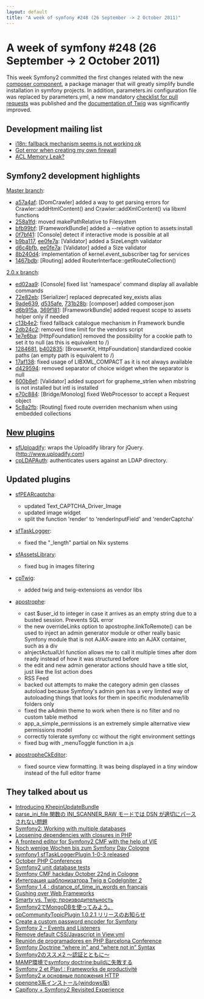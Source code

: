 ```yaml
---
layout: default
title: "A week of symfony #248 (26 September -> 2 October 2011)"
---
```


A week of symfony #248 (26 September -> 2 October 2011)
=======================================================

This week Symfony2 committed the first changes related with the new [composer component](https://github.com/symfony/symfony/commit/9ade639bb41423be611a023ab6966b855424f7be), a package manager that will greatly simplify bundle installation in symfony projects. In addition, parameters.ini configuration file was replaced by parameters.yml, a new mandatory [checklist for pull requests](http://symfony.com/doc/current/contributing/code/patches.html#check-list) was published and the [documentation of Twig](http://twig.sensiolabs.org/documentation) was significantly  improved.

Development mailing list
------------------------

  * [i18n: fallback mechanism seems is not working ok](https://groups.google.com/forum/#!topic/symfony-devs/69bIps2-CAg)
  * [Got error when creating my own firewall](https://groups.google.com/forum/#!topic/symfony-devs/Wo1ah4zYLes)
  * [ACL Memory Leak?](https://groups.google.com/forum/#!topic/symfony-devs/053aDa9c9lc)


Symfony2 development highlights
-------------------------------

[Master branch](http://github.com/symfony/symfony/commits/master):

  * [a57a4af](http://github.com/symfony/symfony/commit/a57a4aff55ef29562d4a657221ae4d01e3c53b7f "a57a4aff55ef29562d4a657221ae4d01e3c53b7f commit on github"): \[DomCrawler\] added a way to get parsing errors for Crawler::addHtmlContent() and Crawler::addXmlContent() via libxml functions
  * [258a1fd](http://github.com/symfony/symfony/commit/258a1fd7100c0e3418841d062d799debece554bc "258a1fd7100c0e3418841d062d799debece554bc commit on github"): moved makePathRelative to Filesystem
  * [bfb99bf](http://github.com/symfony/symfony/commit/bfb99bf219720f0867a9c7386fad79f8cdd998b5 "bfb99bf219720f0867a9c7386fad79f8cdd998b5 commit on github"): \[FrameworkBundle\] added a --relative option to assets:install
  * [0f7bf41](http://github.com/symfony/symfony/commit/0f7bf4155c2b2c1bf5d0aa202b7de1643b85c8e6 "0f7bf4155c2b2c1bf5d0aa202b7de1643b85c8e6 commit on github"): \[Console\] detect if interactive mode is possible at all
  * [b9ba117](http://github.com/symfony/symfony/commit/b9ba117208d170479ea9c2f7ffbe692c88a8b281 "b9ba117208d170479ea9c2f7ffbe692c88a8b281 commit on github"), [ee0fe7a](http://github.com/symfony/symfony/commit/ee0fe7a2b543bde26af63b3f162a1a5c8f2b81c5 "ee0fe7a2b543bde26af63b3f162a1a5c8f2b81c5 commit on github"): \[Validator\] added a SizeLength validator
  * [d6c4bfb](http://github.com/symfony/symfony/commit/d6c4bfb001f5f3c3847c3f7766467d16f7e8e322 "d6c4bfb001f5f3c3847c3f7766467d16f7e8e322 commit on github"), [ee0fe7a](http://github.com/symfony/symfony/commit/ee0fe7a2b543bde26af63b3f162a1a5c8f2b81c5 "ee0fe7a2b543bde26af63b3f162a1a5c8f2b81c5 commit on github"): \[Validator\] added a Size validator
  * [8b240d4](http://github.com/symfony/symfony/commit/8b240d4c22852ff76faced47ab7ab87e73c32092 "8b240d4c22852ff76faced47ab7ab87e73c32092 commit on github"): implementation of kernel.event_subscriber tag for services
  * [1467bdb](http://github.com/symfony/symfony/commit/1467bdb86837e132891dd1b5605248a736cca5fe "1467bdb86837e132891dd1b5605248a736cca5fe commit on github"): \[Routing\] added RouterInterface::getRouteCollection()

[2.0.x branch](http://github.com/symfony/symfony/commits/2.0):

  * [ed02aa9](http://github.com/symfony/symfony/commit/ed02aa9974a85c87eb2885a01af1df89312e0ade "ed02aa9974a85c87eb2885a01af1df89312e0ade commit on github"): \[Console\] fixed list 'namespace' command display all available commands
  * [72e82eb](http://github.com/symfony/symfony/commit/72e82eb595113652e6c963b46932635d634930e3 "72e82eb595113652e6c963b46932635d634930e3 commit on github"): \[Serializer\] replaced deprecated key_exists alias
  * [9ade639](http://github.com/symfony/symfony/commit/9ade639bb41423be611a023ab6966b855424f7be "9ade639bb41423be611a023ab6966b855424f7be commit on github"), [d535afe](http://github.com/symfony/symfony/commit/d535afeb9837d417d0453f6fa695bbab1ebfacba "d535afeb9837d417d0453f6fa695bbab1ebfacba commit on github"), [731b28b](http://github.com/symfony/symfony/commit/731b28bb921322e3a13f7fa98ef7e3071ee198e0 "731b28bb921322e3a13f7fa98ef7e3071ee198e0 commit on github"): \[composer\] added composer.json
  * [d6b915a](http://github.com/symfony/symfony/commit/d6b915a1746624e6fddc6e052bd8241456349a2b "d6b915a1746624e6fddc6e052bd8241456349a2b commit on github"), [369f181](http://github.com/symfony/symfony/commit/369f1810051895bf86502ffea34a3d2354ee0e16 "369f1810051895bf86502ffea34a3d2354ee0e16 commit on github"): \[FrameworkBundle\] added request scope to assets helper only if needed
  * [c13b4e2](http://github.com/symfony/symfony/commit/c13b4e2b55d88f5d93d2120b90a5155855d03daf "c13b4e2b55d88f5d93d2120b90a5155855d03daf commit on github"): fixed fallback catalogue mechanism in Framework bundle
  * [2db24c2](http://github.com/symfony/symfony/commit/2db24c264f186b50c7f3eddc923dd9f8fd4f452d "2db24c264f186b50c7f3eddc923dd9f8fd4f452d commit on github"): removed time limit for the vendors script
  * [1e7e6ba](http://github.com/symfony/symfony/commit/1e7e6ba305c4b7b66e49545d582325ed1ea5f9d7 "1e7e6ba305c4b7b66e49545d582325ed1ea5f9d7 commit on github"): \[HttpFoundation\] removed the possibility for a cookie path to set it to null (as this is equivalent to /)
  * [1284681](http://github.com/symfony/symfony/commit/128468193f5d23c8ac878f973c49ed191dd82a2a "128468193f5d23c8ac878f973c49ed191dd82a2a commit on github"), [b402835](http://github.com/symfony/symfony/commit/b4028350d26e5e47e620c3574e51daa471ec8c1c "b4028350d26e5e47e620c3574e51daa471ec8c1c commit on github"): \[BrowserKit, HttpFoundation\] standardized cookie paths (an empty path is equivalent to /)
  * [17af138](http://github.com/symfony/symfony/commit/17af13813ace8ed67221b8b185db72adc49e1040 "17af13813ace8ed67221b8b185db72adc49e1040 commit on github"): fixed usage of LIBXML_COMPACT as it is not always available
  * [d429594](http://github.com/symfony/symfony/commit/d429594afbdd2b74cf292c775582fe51cc22a317 "d429594afbdd2b74cf292c775582fe51cc22a317 commit on github"): removed separator of choice widget when the separator is null
  * [600b8ef](http://github.com/symfony/symfony/commit/600b8ef5af3ec680134527facff1a86f16f5ccf7 "600b8ef5af3ec680134527facff1a86f16f5ccf7 commit on github"): \[Validator\] added support for grapheme_strlen when mbstring is not installed but intl is installed
  * [e70c884](http://github.com/symfony/symfony/commit/e70c884f4905878d82b8b5c80d58d96f229290ab "e70c884f4905878d82b8b5c80d58d96f229290ab commit on github"): \[Bridge/Monolog\] fixed WebProcessor to accept a Request object
  * [5c8a2fb](http://github.com/symfony/symfony/commit/5c8a2fb48dfe09537db6ebdd77a52a3c90f409fe "5c8a2fb48dfe09537db6ebdd77a52a3c90f409fe commit on github"): \[Routing\] fixed route overriden mechanism when using embedded collections


[New plugins](http://www.symfony-project.org/plugins/newest/)
-----------

  * [sfUploadify](http://www.symfony-project.org/plugins/sfUploadifyPlugin): wraps the Uploadify library for jQuery.(http://www.uploadify.com)
  * [cpLDAPAuth](http://www.symfony-project.org/plugins/cpLDAPAuthPlugin): authenticates users against an LDAP directory.

Updated plugins
---------------

  * [sfPEARcaptcha](http://www.symfony-project.org/plugins/sfPEARcaptchaPlugin):
    * updated Text_CAPTCHA_Driver_Image
    * updated image widget
    * split the function 'render' to 'renderInputField' and 'renderCaptcha'

  * [sfTaskLogger](http://www.symfony-project.org/plugins/sfTaskLoggerPlugin):
    * fixed the "_length" partial on Nix systems

  * [sfAssetsLibrary](http://www.symfony-project.org/plugins/sfAssetsLibraryPlugin):
    * fixed bug in images filtering

  * [cpTwig](http://www.symfony-project.org/plugins/cpTwigPlugin):
    * added twig and twig-extensions as vendor libs

  * [apostrophe](http://www.symfony-project.org/plugins/apostrophePlugin):
    * cast $user_id to integer in case it arrives as an empty string due to a busted session. Prevents SQL error
    * the new overrideLinks option to apostrophe.linkToRemote() can be used to inject an admin generator module or other really basic Symfony module that is not AJAX-aware into an AJAX container, such as a div
    * aInjectActualUrl function allows me to call it multiple times after dom ready instead of how it was structured before
    * the edit and new admin generator actions should have a title slot, just like the list action does
    * RSS Feed
    * backed out attempts to make the category admin gen classes autoload because Symfony's admin gen has a very limited way of autoloading things that looks for them in specific modulename/lib folders only
    * fixed the aAdmin theme to work when there is no filter and no custom table method
    * app_a_simple_permissions is an extremely simple alternative view permissions model
    * correctly tolerate symfony cc without the right environment settings
    * fixed bug with _menuToggle function in a.js

  * [apostropheCkEditor](http://www.symfony-project.org/plugins/apostropheCkEditorPlugin):
    * fixed source view formatting. It was being displayed in a tiny window instead of the full editor frame




They talked about us
--------------------

  * [Introducing KhepinUpdateBundle](http://sf.khepin.com/2011/09/introducing-khepinupdatebundle/)
  * [parse_ini_file 関数の INI_SCANNER_RAW モードでは DSN が適切にパースされない問題](http://blog.sarabande.jp/post/10652583954)
  * [Symfony2: Working with multiple databases](http://www.theodo.fr/blog/2011/09/symfony2-working-with-multiple-databases/)
  * [Loosening dependencies with closures in PHP](http://blog.sznapka.pl/loosening-dependencies-with-closures-in-php/)
  * [A frontend editor for Symfony2 CMF with the help of VIE](http://blog.liip.ch/archive/2011/09/27/a-frontend-editor-for-symfony2-cmf-with-the-help-of-vie.html)
  * [Noch wenige Wochen bis zum Symfony Day Cologne](http://www.artikel-presse.de/?p=409322)
  * [symfony1 sfTaskLoggerPlugin 1-0-3 released](http://www.strangebuzz.com/index.php/2011/09/29/44-symfony1-sftaskloggerplugin-1-0-3-released)
  * [October PHP Conferences](http://blog.servergrove.com/2011/09/29/october-php-conferences/)
  * [Symfony2 unit database tests](http://www.theodo.fr/blog/2011/09/symfony2-unit-database-tests/)
  * [Symfony CMF hackday October 22nd in Cologne](http://blog.liip.ch/archive/2011/09/30/symfony-cmf-hackday-october-22nd-in-cologne.html)
  * [Интеграция шаблонизатора Twig в CodeIgniter 2](http://habrahabr.ru/blogs/codeigniter/129537/)
  * [Symfony 1.4 : distance_of_time_in_words en français](http://www.jonathan-petitcolas.com/symfony-1-4-distance_of_time_in_words-en-francais/)
  * [Gushing over Web Frameworks](http://robbymillsap.com/2011/09/30/best-web-frameworks/)
  * [Smarty vs. Twig: производительность](http://habrahabr.ru/blogs/php/128083/)
  * [Symfony2でMongoDBを使ってみよう。](http://blog.livedoor.jp/hamichamp/archives/51745923.html)
  * [opCommunityTopicPlugin 1.0.2.1 リリースのお知らせ](http://www.openpne.jp/archives/6461/)
  * [Create a custom password encoder for Symfony](http://blogsh.de/2011/09/29/create-a-custom-password-encoder-for-symfony/)
  * [Symfony 2 – Events and Listeners](http://www.solidwebcode.com/web-development/oop/symfony-2-events-listeners/)
  * [Remove default CSS/Javascript in View.yml](http://imchain.com/portfolio/symfony-remove-default-cssjavascript-in-view-yml/)
  * [Reunión de programadores en PHP Barcelona Conference](http://masdigital.elperiodico.com/informatica/reunion-de-programadores-en-php-barcelona-conference)
  * [Symfony Doctrine “where in” and “where not in” Syntax](http://www.ozonesolutions.com/programming/2011/09/symfony-doctrine-where-in-and-where-not-in-syntax/)
  * [Symfony2のススメ2 ～認証とともに～](http://tech.ecnavi.co.jp/archives/4402391.html)
  * [MAMP環境でsymfony doctrine:buildに失敗する](http://studiowebnote.blogspot.com/2011/09/mampsymfony-doctrinebuild.html)
  * [Symfony 2 et Play! : Frameworks de productivité](http://www.docdoku.com/blog/2011/09/27/symfony-2-et-play-frameworks-de-productivite/)
  * [Symfony2 и основные положения HTTP](http://monsterbirth.ru/symfony-2-book-na-russkom/symfony2-i-osnovnye-polozheniya-http/)
  * [openpne3系インストール(windows版)](http://atomicheart.me/blog/2011/09/27/openpne3%E7%B3%BB%E3%82%A4%E3%83%B3%E3%82%B9%E3%83%88%E3%83%BC%E3%83%ABwindows/)
  * [Capifony + Symfony2 Revisited Experience](http://www.craftitonline.com/2011/09/capifony-symfony2-revisited-experience/)
